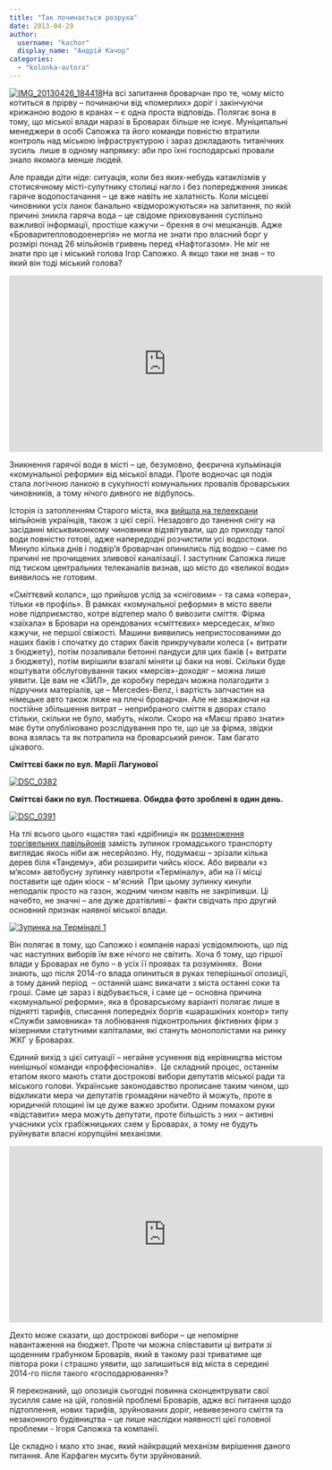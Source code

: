 ```yaml
---
title: "Так починається розруха"
date: 2013-04-29
author: 
  username: "kachor"
  display_name: "Андрій Качор"
categories: 
  - "kolonka-avtora"
---
```


[![IMG_20130426_184418](https://mpz.brovary.org/wp-content/uploads/2013/04/IMG_20130426_184418.jpg)](https://mpz.brovary.org/wp-content/uploads/2013/04/IMG_20130426_184418.jpg)На всі запитання броварчан про те, чому місто котиться в прірву – починаючи від «померлих» доріг і закінчуючи крижаною водою в кранах – є одна проста відповідь. Полягає вона в тому, що міської влади наразі в Броварах більше не існує. Муніципальні менеджери в особі Сапожка та його команди повністю втратили контроль над міською інфраструктурою і зараз докладають титанічних зусиль  лише в одному напрямку: аби про їхні господарські провали знало якомога менше людей.

Але правди діти ніде: ситуація, коли без яких-небудь катаклізмів у стотисячному місті-супутнику столиці нагло і без попередження зникає гаряче водопостачання – це вже навіть не халатність. Коли місцеві чиновники усіх ланок банально «відморожуються» на запитання, по якій причині зникла гаряча вода – це свідоме приховування суспільно важливої інформації, простіше кажучи – брехня в очі мешканців. Адже «Броваритепловодоенергія» не могла не знати про власний борг у розмірі понад 26 мільйонів гривень перед «Нафтогазом». Не міг не знати про це і міський голова Ігор Сапожко. А якщо таки не знав – то який він тоді міський голова?

<iframe src="http://www.youtube.com/embed/U6aZ3r0Cxn0" height="315" width="560" allowfullscreen frameborder="0"></iframe>

Зникнення гарячої води в місті – це, безумовно, феєрична кульмінація «комунальної реформи» від міської влади. Проте водночас ця подія стала логічною ланкою в сукупності комунальних провалів броварських чиновників, а тому нічого дивного не відбулось.

Історія із затопленням Старого міста, яка [вийшла на телеекрани](http://www.youtube.com/watch?v=SvRWMVRsfnc&feature=player_embedded) мільйонів українців, також з цієї серії. Незадовго до танення снігу на засіданні міськвиконкому чиновники відзвітували, що до приходу талої води повністю готові, адже напередодні розчистили усі водостоки. Минуло кілька днів і подвір’я броварчан опинились під водою – саме по причині не прочищених зливової каналізації. І заступник Сапожка лише під тиском центральних телеканалів визнав, що місто до «великої води» виявилось не готовим.

«Сміттєвий колапс», що прийшов услід за «сніговим» - та сама «опера», тільки «в профіль». В рамках «комунальної реформи» в місто ввели нове підприємство, котре відтепер мало б вивозити сміття. Фірма «заїхала» в Бровари на орендованих «сміттєвих» мерседесах, м’яко кажучи, не першої свіжості. Машини виявились непристосованими до наших баків і спочатку до старих баків прикручували колеса (+ витрати з бюджету), потім позаливали бетонні пандуси для цих баків (+ витрати з бюджету), потім вирішили взагалі міняти ці баки на нові. Скільки буде коштувати обслуговування таких «мерсів»-доходяг – можна лише уявити. Це вам не «ЗИЛ», де коробку передач можна полагодити з підручних матеріалів, це – Mercedes-Benz, і вартість запчастин на німецьке авто також ляже на плечі броварчан. Але не зважаючи на постійне збільшення витрат – неприбраного сміття в дворах стало стільки, скільки не було, мабуть, ніколи. Скоро на «Маєш право знати» має бути опубліковано розслідування про те, що це за фірма, звідки вона взялась та як потрапила на броварський ринок. Там багато цікавого.

**Сміттєві баки по вул. Марії Лагунової** 

[![DSC_0382](https://mpz.brovary.org/wp-content/uploads/2013/04/DSC_0382.jpg)](https://mpz.brovary.org/wp-content/uploads/2013/04/DSC_0382.jpg)

**Сміттєві баки по вул. Постишева. Обидва фото зроблені в один день.**

[![DSC_0391](https://mpz.brovary.org/wp-content/uploads/2013/04/DSC_0391.jpg)](https://mpz.brovary.org/wp-content/uploads/2013/04/DSC_0391.jpg)

На тлі всього цього «щастя» такі «дрібниці» як [розмноження торгівельних павільйонів](https://mpz.brovary.org/zamist-zupinki-bilya-terminalu-brovarchanam-pidsunuli-m-yasniy-magazin-p-yatachok/) замість зупинок громадського транспорту виглядає якось ніби аж несерйозно. Ну, подумаєш – зрізали кілька дерев біля «Тандему», аби розширити чийсь кіоск. Або вирвали «з м’ясом» автобусну зупинку навпроти «Терміналу», аби на її місці поставити ще один кіоск - м'ясний  При цьому зупинку кинули неподалік просто на газон, жодним чином навіть не закріпивши. Ці начебто, не значні – але дуже дратівливі – факти свідчать про другий основний признак наявної міської влади.

[![Зупинка на Терміналі 1](https://mpz.brovary.org/wp-content/uploads/2013/04/Zupinka-na-Terminali-1.jpg)](https://mpz.brovary.org/wp-content/uploads/2013/04/Zupinka-na-Terminali-1.jpg)

Він полягає в тому, що Сапожко і компанія наразі усвідомлюють, що під час наступних виборів їм вже нічого не світить. Хоча б тому, що гіршої влади у Броварах не було – в усіх її проявах та розуміннях.  Вони знають, що після 2014-го влада опиниться в руках теперішньої опозиції, а тому даний період  – останній шанс викачати з міста останні соки та гроші. Саме це зараз і відбувається, і саме це – основна причина «комунальної реформи», яка в броварському варіанті полягає лише в піднятті тарифів, списання попередніх боргів «шарашкіних контор» типу «Служби замовника» та лобіювання підконтрольних фіктивних фірм з мізерними статутними капіталами, які стануть монополістами на ринку ЖКГ у Броварах.

Єдиний вихід з цієї ситуації – негайне усунення від керівництва містом нинішньої команди «проффесіоналів».  Це складний процес, останнім етапом якого мають стати дострокові вибори депутатів міської ради та міського голови. Українське законодавство прописане таким чином, що відкликати мера чи депутатів громадяни начебто й можуть, проте в юридичній площині їм це дуже важко зробити. Одним помахом руки «відставити» мера можуть депутати, проте більшість з них – активні учасники усіх грабіжницьких схем у Броварах, а тому не будуть руйнувати власні корупційні механізми.

<iframe src="http://www.youtube.com/embed/gOw0cdrndXg" height="315" width="560" allowfullscreen frameborder="0"></iframe>

Дехто може сказати, що дострокові вибори – це непомірне навантаження на бюджет. Проте чи можна співставити ці витрати зі щоденним грабунком Броварів, який в такому разі триватиме ще півтора роки і страшно уявити, що залишиться від міста в середині 2014-го після такого «господарювання»?

Я переконаний, що опозиція сьогодні повинна сконцентрувати свої зусилля саме на цій, головній проблемі Броварів, адже всі питання щодо підтоплення, нових тарифів, зруйнованих доріг, невивезеного сміття та незаконного будівництва – це лише наслідки наявності цієї головної проблеми - Ігоря Сапожка та компанії.

Це складно і мало хто знає, який найкращий механізм вирішення даного питання. Але Карфаген мусить бути зруйнований.
